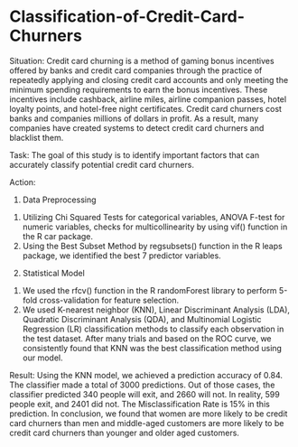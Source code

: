 # Classification-of-Credit-Card-Churners

Situation: 
Credit card churning is a method of gaming bonus incentives offered by banks and credit card companies through the practice of repeatedly applying and closing credit card accounts and only meeting the minimum spending requirements to earn the bonus incentives. These incentives include cashback, airline miles, airline companion passes, hotel loyalty points, and hotel-free night certificates.  Credit card churners cost banks and companies millions of dollars in profit. As a result, many companies have created systems to detect credit card churners and blacklist them.

Task:
The goal of this study is to identify important factors that can accurately classify potential credit card churners.

Action:

1. Data Preprocessing 
1)	Utilizing Chi Squared Tests for categorical variables, ANOVA F-test for numeric variables, checks for multicollinearity by using vif() function in the R car package.
2)	Using the Best Subset Method by regsubsets() function in the R leaps package, we identified the best 7 predictor variables. 

2. Statistical Model 
1)	We used the rfcv() function in the R randomForest library to perform 5-fold cross-validation for feature selection.
2)	We used K-nearest neighbor (KNN), Linear Discriminant Analysis (LDA), Quadratic Discriminant Analysis (QDA), and Multinomial Logistic Regression (LR) classification methods to classify each observation in the test dataset. After many trials and based on the ROC curve, we consistently found that KNN was the best classification method using our model. 

Result:
Using the KNN model, we achieved a prediction accuracy of 0.84. The classifier made a total of 3000 predictions. Out of those cases, the classifier predicted 340 people will exit, and 2660 will not. In reality, 599 people exit, and 2401 did not. The Misclassification Rate is 15% in this prediction.
In conclusion, we found that women are more likely to be credit card churners than men and middle-aged customers are more likely to be credit card churners than younger and older aged customers.
